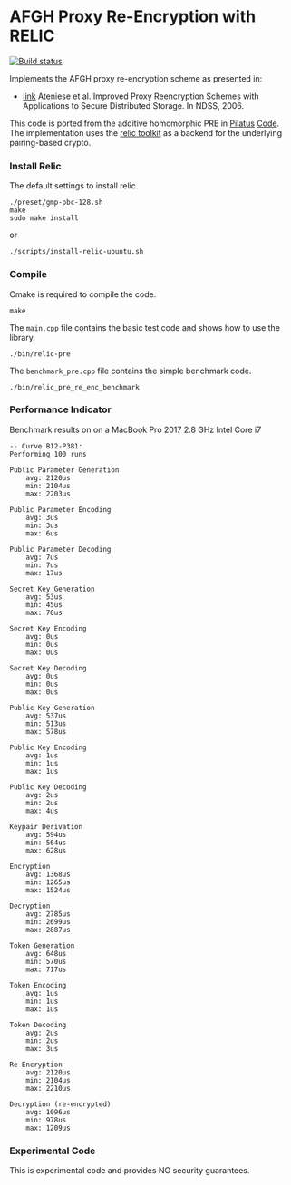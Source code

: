# AFGH Proxy Re-Encryption with RELIC

[![Build status](https://travis-ci.org/lubux/afgh-pre-relic.svg?master)](https://travis-ci.org/lubux/afgh-pre-relic)



Implements the AFGH proxy re-encryption scheme as presented in:

- [link](https://eprint.iacr.org/2005/028.pdf) Ateniese et al. Improved Proxy Reencryption Schemes with Applications to Secure Distributed Storage. In NDSS, 2006.

This code is ported from the additive homomorphic PRE in [Pilatus](http://www.vs.inf.ethz.ch/publ/papers/mshafagh_SenSys17_Pilatus.pdf) [Code](https://github.com/Talos-crypto/Pilatus).
The implementation uses the [relic toolkit](https://github.com/relic-toolkit/relic) as a backend for the underlying pairing-based crypto.

### Install Relic
The default settings to install relic.
```
./preset/gmp-pbc-128.sh
make 
sudo make install
```

or

```
./scripts/install-relic-ubuntu.sh
```


### Compile 
Cmake is required to compile the code.
```
make
```
The `main.cpp` file contains the basic test code and shows how to use the library. 
```
./bin/relic-pre
```

The `benchmark_pre.cpp` file contains the simple benchmark code. 
```
./bin/relic_pre_re_enc_benchmark
```

### Performance Indicator
Benchmark results on on a MacBook Pro 2017 2.8 GHz Intel Core i7

```
-- Curve B12-P381:
Performing 100 runs

Public Parameter Generation
	avg: 2120us
	min: 2104us
	max: 2203us

Public Parameter Encoding
	avg: 3us
	min: 3us
	max: 6us

Public Parameter Decoding
	avg: 7us
	min: 7us
	max: 17us

Secret Key Generation
	avg: 53us
	min: 45us
	max: 70us

Secret Key Encoding
	avg: 0us
	min: 0us
	max: 0us

Secret Key Decoding
	avg: 0us
	min: 0us
	max: 0us

Public Key Generation
	avg: 537us
	min: 513us
	max: 578us

Public Key Encoding
	avg: 1us
	min: 1us
	max: 1us

Public Key Decoding
	avg: 2us
	min: 2us
	max: 4us

Keypair Derivation
	avg: 594us
	min: 564us
	max: 628us

Encryption
	avg: 1368us
	min: 1265us
	max: 1524us

Decryption
	avg: 2785us
	min: 2699us
	max: 2887us

Token Generation
	avg: 648us
	min: 570us
	max: 717us

Token Encoding
	avg: 1us
	min: 1us
	max: 1us

Token Decoding
	avg: 2us
	min: 2us
	max: 3us

Re-Encryption
	avg: 2120us
	min: 2104us
	max: 2210us

Decryption (re-encrypted)
	avg: 1096us
	min: 978us
	max: 1209us

```


### Experimental Code
This is experimental code and provides NO security guarantees.

